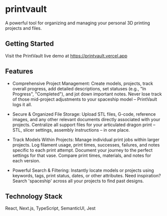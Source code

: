 # printvault

A powerful tool for organizing and managing your personal 3D printing projects and files.

## Getting Started
Visit the PrintVault live demo at https://printvault.vercel.app


## Features

- Comprehensive Project Management:  Create models, projects, track overall progress, add detailed descriptions, set statuses (e.g., "In Progress", "Completed"), and jot down important notes. Never lose track of those mid-project adjustments to your spaceship model – PrintVault logs it all.

- Secure & Organized File Storage: Upload STL files, G-code, reference images, and any other relevant documents directly associated with your projects. Centralize all support files for your articulated dragon print – STL, slicer settings, assembly instructions – in one place.

- Track Models Within Projects: Manage individual print jobs within larger projects. Log filament usage, print times, successes, failures, and notes specific to each print attempt. Document your journey to the perfect settings for that vase. Compare print times, materials, and notes for each version.

- Powerful Search & Filtering:  Instantly locate models or projects using keywords, tags, print status, dates, or other attributes. Need inspiration? Search 'spaceship' across all your projects to find past designs.

## Technology Stack
React, Next.js, TypeScript, SemanticUI, Jest
